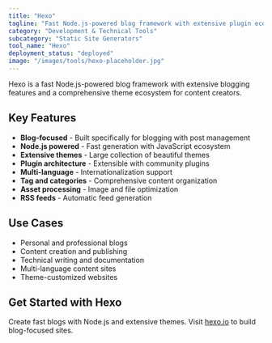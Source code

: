 ```yaml
---
title: "Hexo"
tagline: "Fast Node.js-powered blog framework with extensive plugin ecosystem"
category: "Development & Technical Tools"
subcategory: "Static Site Generators"
tool_name: "Hexo"
deployment_status: "deployed"
image: "/images/tools/hexo-placeholder.jpg"
---
```

Hexo is a fast Node.js-powered blog framework with extensive blogging features and a comprehensive theme ecosystem for content creators.

## Key Features

- **Blog-focused** - Built specifically for blogging with post management
- **Node.js powered** - Fast generation with JavaScript ecosystem
- **Extensive themes** - Large collection of beautiful themes
- **Plugin architecture** - Extensible with community plugins
- **Multi-language** - Internationalization support
- **Tag and categories** - Comprehensive content organization
- **Asset processing** - Image and file optimization
- **RSS feeds** - Automatic feed generation

## Use Cases

- Personal and professional blogs
- Content creation and publishing
- Technical writing and documentation
- Multi-language content sites
- Theme-customized websites

## Get Started with Hexo

Create fast blogs with Node.js and extensive themes. Visit [hexo.io](https://hexo.io) to build blog-focused sites.